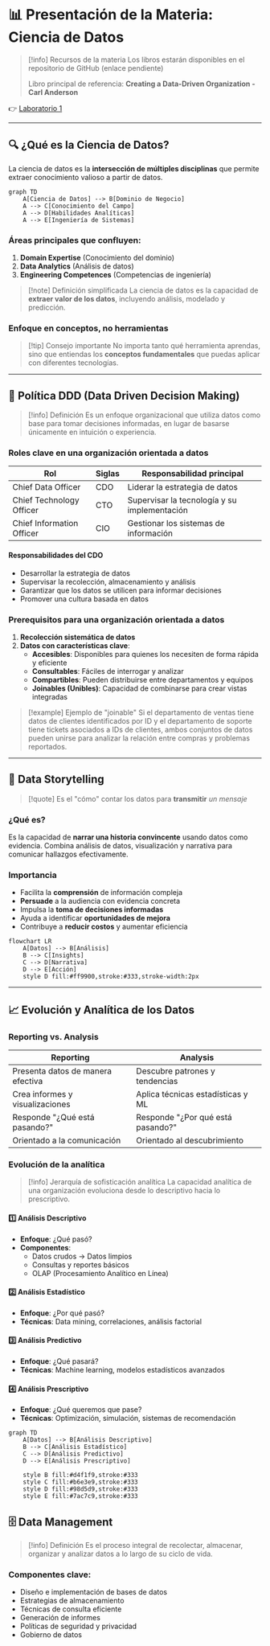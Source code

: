 # 📊 Presentación de la Materia: Ciencia de Datos

> [!info] Recursos de la materia
> Los libros estarán disponibles en el repositorio de GitHub (enlace pendiente)
> 
> Libro principal de referencia: **Creating a Data-Driven Organization - Carl Anderson**

👉 [Laboratorio 1](lab1.md)

---

## 🔍 ¿Qué es la Ciencia de Datos?

La ciencia de datos es la **intersección de múltiples disciplinas** que permite extraer conocimiento valioso a partir de datos.

```mermaid
graph TD
    A[Ciencia de Datos] --> B[Dominio de Negocio]
    A --> C[Conocimiento del Campo]
    A --> D[Habilidades Analíticas]
    A --> E[Ingeniería de Sistemas]
```

### Áreas principales que confluyen:

1. **Domain Expertise** (Conocimiento del dominio)
2. **Data Analytics** (Análisis de datos)
3. **Engineering Competences** (Competencias de ingeniería)

> [!note] Definición simplificada
> La ciencia de datos es la capacidad de **extraer valor de los datos**, incluyendo análisis, modelado y predicción.

### Enfoque en conceptos, no herramientas

> [!tip] Consejo importante
> No importa tanto qué herramienta aprendas, sino que entiendas los **conceptos fundamentales** que puedas aplicar con diferentes tecnologías.

---

## 🎯 Política DDD (Data Driven Decision Making)

> [!info] Definición
> Es un enfoque organizacional que utiliza datos como base para tomar decisiones informadas, en lugar de basarse únicamente en intuición o experiencia.

### Roles clave en una organización orientada a datos

| Rol | Siglas | Responsabilidad principal |
|-----|--------|---------------------------|
| Chief Data Officer | CDO | Liderar la estrategia de datos |
| Chief Technology Officer | CTO | Supervisar la tecnología y su implementación |
| Chief Information Officer | CIO | Gestionar los sistemas de información |

#### Responsabilidades del CDO
- Desarrollar la estrategia de datos
- Supervisar la recolección, almacenamiento y análisis
- Garantizar que los datos se utilicen para informar decisiones
- Promover una cultura basada en datos

### Prerequisitos para una organización orientada a datos

1. **Recolección sistemática de datos**
2. **Datos con características clave**:
   - **Accesibles**: Disponibles para quienes los necesiten de forma rápida y eficiente
   - **Consultables**: Fáciles de interrogar y analizar
   - **Compartibles**: Pueden distribuirse entre departamentos y equipos
   - **Joinables (Unibles)**: Capacidad de combinarse para crear vistas integradas

> [!example] Ejemplo de "joinable"
> Si el departamento de ventas tiene datos de clientes identificados por ID y el departamento de soporte tiene tickets asociados a IDs de clientes, ambos conjuntos de datos pueden unirse para analizar la relación entre compras y problemas reportados.

---

## 📝 Data Storytelling

> [!quote] 
> Es el "cómo" contar los datos para **transmitir** *un mensaje*

### ¿Qué es?
Es la capacidad de **narrar una historia convincente** usando datos como evidencia. Combina análisis de datos, visualización y narrativa para comunicar hallazgos efectivamente.

### Importancia
- Facilita la **comprensión** de información compleja
- **Persuade** a la audiencia con evidencia concreta
- Impulsa la **toma de decisiones informadas**
- Ayuda a identificar **oportunidades de mejora**
- Contribuye a **reducir costos** y aumentar eficiencia

```mermaid
flowchart LR
    A[Datos] --> B[Análisis]
    B --> C[Insights]
    C --> D[Narrativa]
    D --> E[Acción]
    style D fill:#ff9900,stroke:#333,stroke-width:2px
```

---

## 📈 Evolución y Analítica de los Datos

### Reporting vs. Analysis

| **Reporting** | **Analysis** |
|---------------|--------------|
| Presenta datos de manera efectiva | Descubre patrones y tendencias |
| Crea informes y visualizaciones | Aplica técnicas estadísticas y ML |
| Responde "¿Qué está pasando?" | Responde "¿Por qué está pasando?" |
| Orientado a la comunicación | Orientado al descubrimiento |

### Evolución de la analítica

> [!info] Jerarquía de sofisticación analítica
> La capacidad analítica de una organización evoluciona desde lo descriptivo hacia lo prescriptivo.

#### 1️⃣ Análisis Descriptivo
- **Enfoque**: ¿Qué pasó?
- **Componentes**:
  - Datos crudos → Datos limpios
  - Consultas y reportes básicos
  - OLAP (Procesamiento Analítico en Línea)

#### 2️⃣ Análisis Estadístico
- **Enfoque**: ¿Por qué pasó?
- **Técnicas**: Data mining, correlaciones, análisis factorial

#### 3️⃣ Análisis Predictivo
- **Enfoque**: ¿Qué pasará?
- **Técnicas**: Machine learning, modelos estadísticos avanzados

#### 4️⃣ Análisis Prescriptivo
- **Enfoque**: ¿Qué queremos que pase?
- **Técnicas**: Optimización, simulación, sistemas de recomendación

```mermaid
graph TD
    A[Datos] --> B[Análisis Descriptivo]
    B --> C[Análisis Estadístico]
    C --> D[Análisis Predictivo]
    D --> E[Análisis Prescriptivo]
    
    style B fill:#d4f1f9,stroke:#333
    style C fill:#b6e3e9,stroke:#333
    style D fill:#98d5d9,stroke:#333
    style E fill:#7ac7c9,stroke:#333
```

## 🗄️ Data Management

> [!info] Definición
> Es el proceso integral de recolectar, almacenar, organizar y analizar datos a lo largo de su ciclo de vida.

### Componentes clave:
- Diseño e implementación de bases de datos
- Estrategias de almacenamiento
- Técnicas de consulta eficiente
- Generación de informes
- Políticas de seguridad y privacidad
- Gobierno de datos